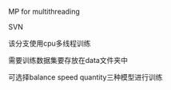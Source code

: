 MP for multithreading

SVN

该分支使用cpu多线程训练

需要训练数据集要存放在data文件夹中

可选择balance speed quantity三种模型进行训练


